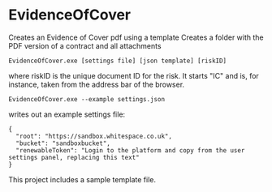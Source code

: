 # EvidenceOfCover
Creates an Evidence of Cover pdf using a template
Creates a folder with the PDF version of a contract and all attachments

```
EvidenceOfCover.exe [settings file] [json template] [riskID]
```
where riskID is the unique document ID for the risk. It starts "IC" and is, for instance, taken from the address bar of the browser.

```
EvidenceOfCover.exe --example settings.json 
```
writes out an example settings file:
```
{
  "root": "https://sandbox.whitespace.co.uk",
  "bucket": "sandboxbucket",
  "renewableToken": "Login to the platform and copy from the user settings panel, replacing this text"
}
```
This project includes a sample template file.

